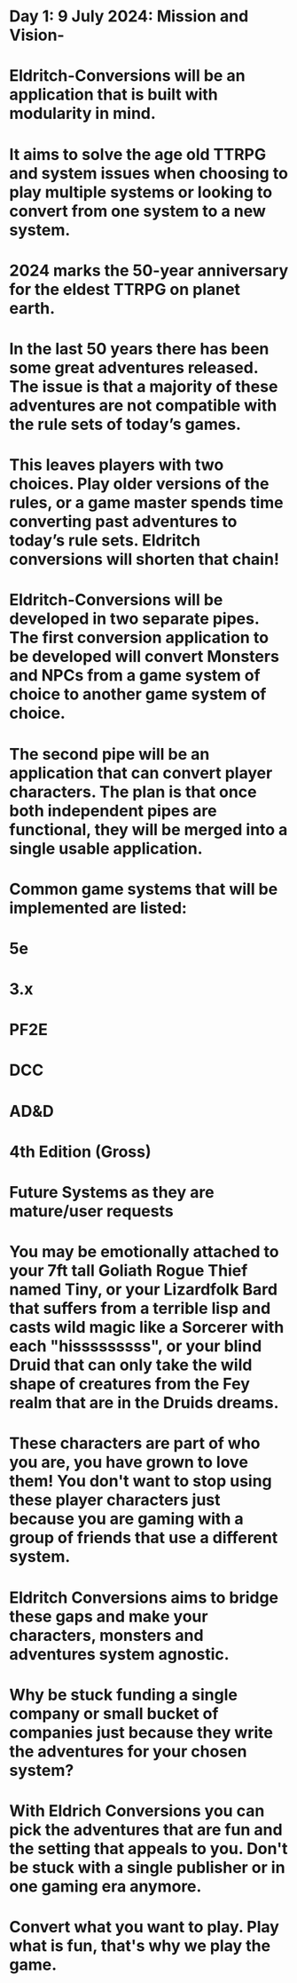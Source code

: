 # Day 1: 9 July 2024: Mission and Vision- 

# Eldritch-Conversions will be an application that is built with modularity in mind. 
# It aims to solve the age old TTRPG and system issues when choosing to play multiple systems or looking to convert from one system to a new system. 
# 2024 marks the 50-year anniversary for the eldest TTRPG on planet earth.
# In the last 50 years there has been some great adventures released. The issue is that a majority of these adventures are not compatible with the rule sets of today’s games. 
# This leaves players with two choices. Play older versions of the rules, or a game master spends time converting past adventures to today’s rule sets. Eldritch conversions will shorten that chain!

# Eldritch-Conversions will be developed in two separate pipes. The first conversion application to be developed will convert Monsters and NPCs from a game system of choice to another game system of choice. 
# The second pipe will be an application that can convert player characters. The plan is that once both independent pipes are functional, they will be merged into a single usable application.
# Common game systems that will be implemented are listed:
  # 5e
  # 3.x
  # PF2E
  # DCC
  # AD&D
  # 4th Edition (Gross)
  # Future Systems as they are mature/user requests
# You may be emotionally attached to your 7ft tall Goliath Rogue Thief named Tiny, or your Lizardfolk Bard that suffers from a terrible lisp and casts wild magic like a Sorcerer with each "hisssssssss", or your blind Druid that can only take the wild shape of creatures from the Fey realm that are in the Druids dreams.
# These characters are part of who you are, you have grown to love them! You don't want to stop using these player characters just because you are gaming with a group of friends that use a different system. 
# Eldritch Conversions aims to bridge these gaps and make your characters, monsters and adventures system agnostic. 
# Why be stuck funding a single company or small bucket of companies just because they write the adventures for your chosen system?
# With Eldrich Conversions you can pick the adventures that are fun and the setting that appeals to you. Don't be stuck with a single publisher or in one gaming era anymore. 
# Convert what you want to play. Play what is fun, that's why we play the game.  
